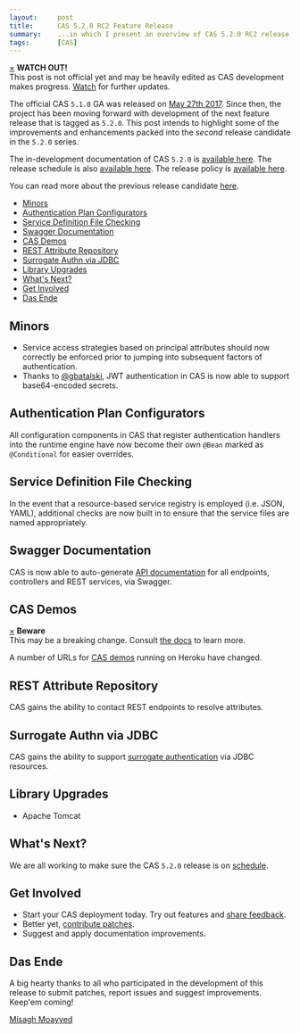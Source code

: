 ```yaml
---
layout:     post
title:      CAS 5.2.0 RC2 Feature Release
summary:    ...in which I present an overview of CAS 5.2.0 RC2 release.
tags:       [CAS]
---
```



<div class="alert alert-danger">
  <a href="#" class="close" data-dismiss="alert" aria-label="close">&times;</a>
  <strong>WATCH OUT!</strong><br/>This post is not official yet and may be heavily edited as CAS development makes progress. <a href="https://apereo.github.io/feed.xml">Watch</a> for further updates.
</div>

The official CAS `5.1.0` GA was released on [May 27th 2017](https://github.com/apereo/cas/releases/tag/v5.1.0). Since then,
the project has been moving forward with development of the next feature release
that is tagged as `5.2.0`. This post intends to highlight some of the improvements
and enhancements packed into the *second* release candidate in the `5.2.0` series.

The in-development documentation of CAS `5.2.0` is [available here](https://apereo.github.io/cas/development/).
The release schedule is also [available here](https://github.com/apereo/cas/milestones). The release policy
is [available here](https://apereo.github.io/cas/developer/Release-Policy.html).

You can read more about the previous release candidate [here](https://apereo.github.io/2017/06/30/520rc1-release/).

<!-- TOC -->

- [Minors](#minors)
- [Authentication Plan Configurators](#authentication-plan-configurators)
- [Service Definition File Checking](#service-definition-file-checking)
- [Swagger Documentation](#swagger-documentation)
- [CAS Demos](#cas-demos)
- [REST Attribute Repository](#rest-attribute-repository)
- [Surrogate Authn via JDBC](#surrogate-authn-via-jdbc)
- [Library Upgrades](#library-upgrades)
- [What's Next?](#whats-next)
- [Get Involved](#get-involved)
- [Das Ende](#das-ende)

<!-- /TOC -->

## Minors

- Service access strategies based on principal attributes should now correctly be enforced prior to jumping into subsequent factors of authentication.
- Thanks to [@gbatalski](https://github.com/gbatalski), JWT authentication in CAS is now able to support base64-encoded secrets.

## Authentication Plan Configurators

All configuration components in CAS that register authentication handlers into the runtime engine have now become their own `@Bean` marked as `@Conditional` for easier overrides.

## Service Definition File Checking

In the event that a resource-based service registry is employed (i.e. JSON, YAML), additional checks are now built in to ensure that the service files are named appropriately.
 
## Swagger Documentation

CAS is now able to auto-generate [API documentation](https://apereo.github.io/cas/development/integration/Swagger-Integration.html) for all endpoints, controllers and REST services, via Swagger.

## CAS Demos

<div class="alert alert-warning">
  <a href="#" class="close" data-dismiss="alert" aria-label="close">&times;</a>
  <strong>Beware</strong><br/>This may be a breaking change. 
  Consult <a href="https://apereo.github.io/cas/development/">the docs</a> to learn more.
</div>

A number of URLs for [CAS demos](https://apereo.github.io/cas/development/#demos) running on Heroku have changed.

## REST Attribute Repository

CAS gains the ability to contact REST endpoints to resolve attributes. 

## Surrogate Authn via JDBC

CAS gains the ability to support [surrogate authentication](https://apereo.github.io/cas/development/installation/Surrogate-Authentication.html) via JDBC resources.

## Library Upgrades

- Apache Tomcat

## What's Next?

We are all working to make sure the CAS `5.2.0` release is on [schedule](https://github.com/apereo/cas/milestones).

## Get Involved

- Start your CAS deployment today. Try out features and [share feedback](https://apereo.github.io/cas/Mailing-Lists.html).
- Better yet, [contribute patches](https://apereo.github.io/cas/developer/Contributor-Guidelines.html).
- Suggest and apply documentation improvements.

## Das Ende

A big hearty thanks to all who participated in the development of this release to submit patches, report issues and suggest improvements. Keep'em coming!

[Misagh Moayyed](https://twitter.com/misagh84)

